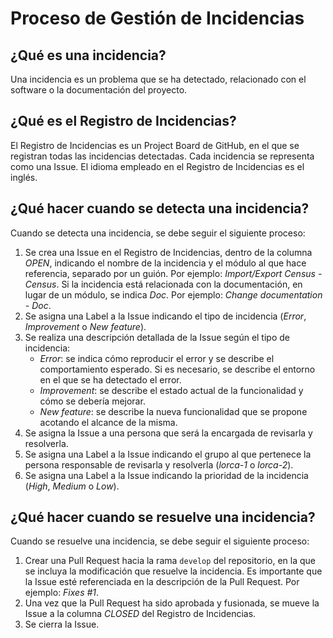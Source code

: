 # Proceso de Gestión de Incidencias

## ¿Qué es una incidencia?

Una incidencia es un problema que se ha detectado, relacionado con el software o la documentación del proyecto.

## ¿Qué es el Registro de Incidencias?

El Registro de Incidencias es un Project Board de GitHub, en el que se registran todas las incidencias detectadas. Cada incidencia se representa como una Issue. El idioma empleado en el Registro de Incidencias es el inglés.

## ¿Qué hacer cuando se detecta una incidencia?

Cuando se detecta una incidencia, se debe seguir el siguiente proceso:

1. Se crea una Issue en el Registro de Incidencias, dentro de la columna *OPEN*,  indicando el nombre de la incidencia y el módulo al que hace referencia, separado por un guión. Por ejemplo: *Import/Export Census - Census*. Si la incidencia está relacionada con la documentación, en lugar de un módulo, se indica *Doc*. Por ejemplo: *Change documentation - Doc*.
2. Se asigna una Label a la Issue indicando el tipo de incidencia (*Error*, *Improvement* o *New feature*).
3. Se realiza una descripción detallada de la Issue según el tipo de incidencia:
    * *Error*: se indica cómo reproducir el error y se describe el comportamiento esperado. Si es necesario, se describe el entorno en el que se ha detectado el error.
    * *Improvement*: se describe el estado actual de la funcionalidad y cómo se debería mejorar.
    * *New feature*: se describe la nueva funcionalidad que se propone acotando el alcance de la misma.
4. Se asigna la Issue a una persona que será la encargada de revisarla y resolverla.
5. Se asigna una Label a la Issue indicando el grupo al que pertenece la persona responsable de revisarla y resolverla (*lorca-1* o *lorca-2*).
6. Se asigna una Label a la Issue indicando la prioridad de la incidencia (*High*, 
*Medium* o *Low*).

## ¿Qué hacer cuando se resuelve una incidencia?

Cuando se resuelve una incidencia, se debe seguir el siguiente proceso:

1. Crear una Pull Request hacia la rama `develop` del repositorio, en la que se incluya la modificación que resuelve la incidencia. Es importante que la Issue esté referenciada en la descripción de la Pull Request. Por ejemplo: *Fixes #1*.
2. Una vez que la Pull Request ha sido aprobada y fusionada, se mueve la Issue a la columna *CLOSED* del Registro de Incidencias.
3. Se cierra la Issue.

